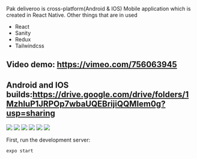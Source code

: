 Pak deliveroo is cross-platform(Android & IOS) Mobile application which is created in React Native.
Other things that are in used
- React
- Sanity
- Redux
- Tailwindcss

## Video demo: https://vimeo.com/756063945
## Android and IOS builds:https://drive.google.com/drive/folders/1MzhluP1JRPOp7wbaUQEBrijiQQMIem0g?usp=sharing

![](SCREENSHOTS/pakdeliveroo1.jpeg)
![](SCREENSHOTS/pakdeliveroo2.jpeg)
![](SCREENSHOTS/pakdeliveroo3.jpeg)
![](SCREENSHOTS/pakdeliveroo4.jpeg)
![](SCREENSHOTS/pakdeliveroo5.PNG)
![](SCREENSHOTS/pakdeliveroo6.jpeg)

First, run the development server:

```bash
expo start
